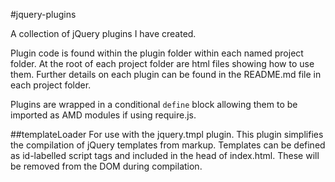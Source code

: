 #jquery-plugins

A collection of jQuery plugins I have created.

Plugin code is found within the plugin folder within each named project folder. At the root of each project folder are html files showing how to use them. Further details on each plugin can be found in the README.md file in each project folder.

Plugins are wrapped in a conditional ```define``` block allowing them to be imported as AMD modules if using require.js. 

##templateLoader
For use with the jquery.tmpl plugin.
This plugin simplifies the compilation of jQuery templates from markup. Templates can be defined as id-labelled script tags and included in the head of index.html. These will be removed from the DOM during compilation. 

